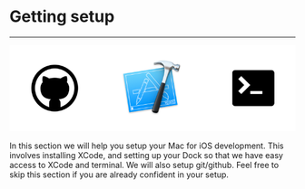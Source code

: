 # Getting setup

---

![Stack](/images/setup.png)

In this section we will help you setup your Mac for iOS development. This involves installing XCode,  and setting up your Dock so that we have easy access to XCode and terminal. We will also setup git/github. Feel free to skip this section if you are already confident in your setup.


